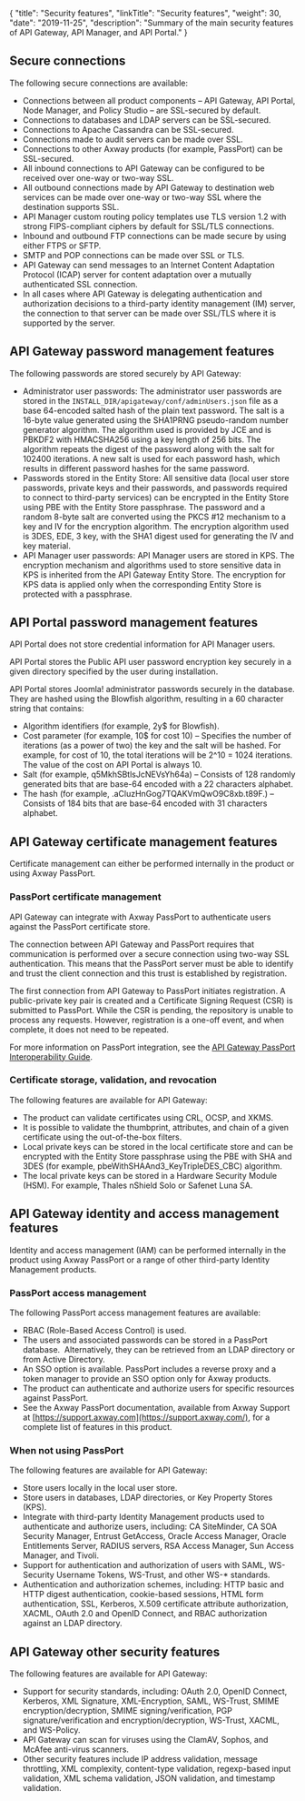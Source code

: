 {
"title": "Security features",
"linkTitle": "Security features",
"weight": 30,
"date": "2019-11-25",
"description": "Summary of the main security features of API Gateway, API Manager, and API Portal."
}

## Secure connections

The following secure connections are available:

* Connections between all product components – API Gateway, API Portal, Node Manager, and Policy Studio – are SSL-secured by default.
* Connections to databases and LDAP servers can be SSL-secured.
* Connections to Apache Cassandra can be SSL-secured.
* Connections made to audit servers can be made over SSL.
* Connections to other Axway products (for example, PassPort) can be SSL-secured.
* All inbound connections to API Gateway can be configured to be received over one-way or two-way SSL.
* All outbound connections made by API Gateway to destination web services can be made over one-way or two-way SSL where the destination supports SSL.
* API Manager custom routing policy templates use TLS version 1.2 with strong FIPS-compliant ciphers by default for SSL/TLS connections.
* Inbound and outbound FTP connections can be made secure by using either FTPS or SFTP.
* SMTP and POP connections can be made over SSL or TLS.
* API Gateway can send messages to an Internet Content Adaptation Protocol (ICAP) server for content adaptation over a mutually authenticated SSL connection.
* In all cases where API Gateway is delegating authentication and authorization decisions to a third-party identity management (IM) server, the connection to that server can be made over SSL/TLS where it is supported by the server.

## API Gateway password management features

The following passwords are stored securely by API Gateway:

* Administrator user passwords: The administrator user passwords are stored in the `INSTALL_DIR/apigateway/conf/adminUsers.json` file as a base 64-encoded salted hash of the plain text password. The salt is a 16-byte value generated using the SHA1PRNG pseudo-random number generator algorithm. The algorithm used is provided by JCE and is PBKDF2 with HMACSHA256 using a key length of 256 bits. The algorithm repeats the digest of the password along with the salt for 102400 iterations. A new salt is used for each password hash, which results in different password hashes for the same password.
* Passwords stored in the Entity Store: All sensitive data (local user store passwords, private keys and their passwords, and passwords required to connect to third-party services) can be encrypted in the Entity Store using PBE with the Entity Store passphrase. The password and a random 8-byte salt are converted using the PKCS #12 mechanism to a key and IV for the encryption algorithm. The encryption algorithm used is 3DES, EDE, 3 key, with the SHA1 digest used for generating the IV and key material.
* API Manager user passwords: API Manager users are stored in KPS. The encryption mechanism and algorithms used to store sensitive data in KPS is inherited from the API Gateway Entity Store. The encryption for KPS data is applied only when the corresponding Entity Store is protected with a passphrase.

## API Portal password management features

API Portal does not store credential information for API Manager users.

API Portal stores the Public API user password encryption key securely in a given directory specified by the user during installation.

API Portal stores Joomla! administrator passwords securely in the database. They are hashed using the Blowfish algorithm, resulting in a 60 character string that contains:

* Algorithm identifiers (for example, 2y\$ for Blowfish).
* Cost parameter (for example, 10\$ for cost 10) – Specifies the number of iterations (as a power of two) the key and the salt will be hashed. For example, for cost of 10, the total iterations will be 2\^10 = 1024 iterations. The value of the cost on API Portal is always 10.
* Salt (for example, q5MkhSBtlsJcNEVsYh64a) – Consists of 128 randomly generated bits that are base-64 encoded with a 22 characters alphabet.
* The hash (for example, .aCluzHnGog7TQAKVmQwO9C8xb.t89F.) – Consists of 184 bits that are base-64 encoded with 31 characters alphabet.

## API Gateway certificate management features

Certificate management can either be performed internally in the product or using Axway PassPort.

### PassPort certificate management

API Gateway can integrate with Axway PassPort to authenticate users against the PassPort certificate store.

The connection between API Gateway and PassPort requires that communication is performed over a secure connection using two-way SSL authentication. This means that the PassPort server must be able to identify and trust the client connection and this trust is established by registration.

The first connection from API Gateway to PassPort initiates registration. A public-private key pair is created and a Certificate Signing Request (CSR) is submitted to PassPort. While the CSR is pending, the repository is unable to process any requests. However, registration is a one-off event, and when complete, it does not need to be repeated.

For more information on PassPort integration, see the [API Gateway PassPort Interoperability Guide](/bundle/APIGateway_77_PassPort_InteropGuide_allOS_en_HTML5).

### Certificate storage, validation, and revocation

The following features are available for API Gateway:

* The product can validate certificates using CRL, OCSP, and XKMS.
* It is possible to validate the thumbprint, attributes, and chain of a given certificate using the out-of-the-box filters.
* Local private keys can be stored in the local certificate store and can be encrypted with the Entity Store passphrase using the PBE with SHA and 3DES (for example, pbeWithSHAAnd3_KeyTripleDES_CBC) algorithm.
* The local private keys can be stored in a Hardware Security Module (HSM). For example, Thales nShield Solo or Safenet Luna SA.

## API Gateway identity and access management features

Identity and access management (IAM) can be performed internally in the product using Axway PassPort or a range of other third-party Identity Management products.

### PassPort access management

The following PassPort access management features are available:

* RBAC (Role-Based Access Control) is used.
* The users and associated passwords can be stored in a PassPort database.  Alternatively, they can be retrieved from an LDAP directory or from Active Directory.
* An SSO option is available. PassPort includes a reverse proxy and a token manager to provide an SSO option only for Axway products.
* The product can authenticate and authorize users for specific resources against PassPort.
* See the Axway PassPort documentation, available from Axway Support at [https://support.axway.com](https://support.axway.com/), for a complete list of features in this product.

### When not using PassPort

The following features are available for API Gateway:

* Store users locally in the local user store.
* Store users in databases, LDAP directories, or Key Property Stores (KPS).
* Integrate with third-party Identity Management products used to authenticate and authorize users, including: CA SiteMinder, CA SOA Security Manager, Entrust GetAccess, Oracle Access Manager, Oracle Entitlements Server, RADIUS servers, RSA Access Manager, Sun Access Manager, and Tivoli.
* Support for authentication and authorization of users with SAML, WS-Security Username Tokens, WS-Trust, and other WS-\* standards.
* Authentication and authorization schemes, including: HTTP basic and HTTP digest authentication, cookie-based sessions, HTML form authentication, SSL, Kerberos, X.509 certificate attribute authorization, XACML, OAuth 2.0 and OpenID Connect, and RBAC authorization against an LDAP directory.

## API Gateway other security features

The following features are available for API Gateway:

* Support for security standards, including: OAuth 2.0, OpenID Connect, Kerberos, XML Signature, XML-Encryption, SAML, WS-Trust, SMIME encryption/decryption, SMIME signing/verification, PGP signature/verification and encryption/decryption, WS-Trust, XACML, and WS-Policy.
* API Gateway can scan for viruses using the ClamAV, Sophos, and McAfee anti-virus scanners.
* Other security features include IP address validation, message throttling, XML complexity, content-type validation, regexp-based input validation, XML schema validation, JSON validation, and timestamp validation.
